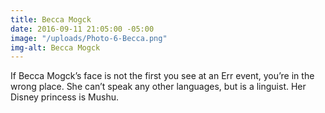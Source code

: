 ```yaml
---
title: Becca Mogck
date: 2016-09-11 21:05:00 -05:00
image: "/uploads/Photo-6-Becca.png"
img-alt: Becca Mogck
---
```


If Becca Mogck’s face is not the first you see at an Err event, you’re in the wrong place. She can’t speak any other languages, but is a linguist. Her Disney princess is Mushu.